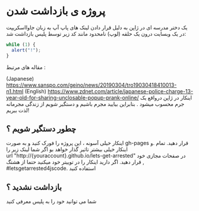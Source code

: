 # پروژه ی بازداشت شدن
یک دختر مدرسه ای در ژاپن به دلیل قرار دادن لینک های پاپ آپ به زبان جاوااسکریپت در یک وبسایت درون یک حلقه (لوپ) نامحدود مانند کد زیر توسط پلیس بازداشت شد: 

```js
while (1) {
  alert("!");
}
```

مقاله های مرتبط :

(Japanese) https://www.sanspo.com/geino/news/20190304/tro19030418410013-n1.html
(English) https://www.zdnet.com/article/japanese-police-charge-13-year-old-for-sharing-unclosable-popup-prank-online/
اینکار در ژاپن درواقع یک جرم محسوب میشود . بنابراین  بیایید مجرم باشیم و دستگیر شویم
از زندگی مجرمانه لذت ببریم!

## چطور دستگیر شویم ؟
اینکار خیلی آسونه ، این پروژه را فورک کنید و به صورت
gh-pages
قرار دهید. تمام .و اینکار خیلی بیشتر تاثیر گذار خواهد بو اگر شما لینک زیر را  
url "http://{youraccount}.github.io/lets-get-arrested"
در صفحات مجازی خود قرار دهید.
اگر دارید اینکار را در توییتر خود میکنید حتما از هشتگ , #letsgetarrested4jscode.
استفاده کنید

## بازداشت نشدید ؟
شما می توانید خود را به پلیس معرفی کنید
